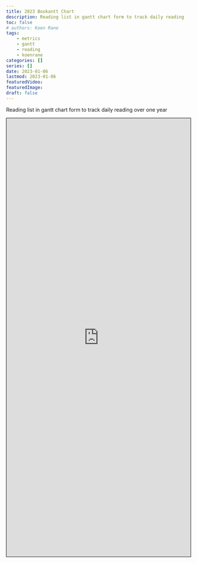 ```yaml
---
title: 2023 Bookantt Chart
description: Reading list in gantt chart form to track daily reading
toc: false
# authors: Koen Rane
tags:
    - metrics
    - gantt
    - reading
    - koenrane
categories: []
series: []
date: 2023-01-06
lastmod: 2023-01-06
featuredVideo:
featuredImage:
draft: false
---
```


Reading list in gantt chart form to track daily reading over one year


<iframe loading="lazy" style="margin-top: 0px; border: 1px solid black; z-index: 4000; position: relative;"src="https://docs.google.com/spreadsheets/d/e/2PACX-1vSQU0UCHrIps-VyNydqQ4xFV-VXd-dN9OJvxyhvTT6PVskBFrY_N16ap_fNvNEo0_KknXsjchGpPGSO/pubhtml?widget=true&amp;headers=false"width="100%" height="1200px"></iframe>


<!-- 
Reference HTML for google sheet embed

<iframe loading="lazy" style="margin-top: -208px; border: 1px solid black; z-index: 4000; position: relative;" src="https://docs.google.com/spreadsheets/d/e/2PACX-1vQONG2rpzPZxqLy56fsRffPU0d4oLNNPXdxmaXRgsKvvoworTWQkhqwOOubA-roVoDHBWu-u247iSC6/pubhtml?headers=false" width="100%" height="800px"></iframe> -->


